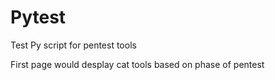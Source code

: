 # Pytest
Test Py script for pentest tools

First page would desplay cat tools based on phase of pentest
